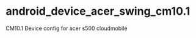android_device_acer_swing_cm10.1
================================

CM10.1 Device config for acer s500 cloudmobile
